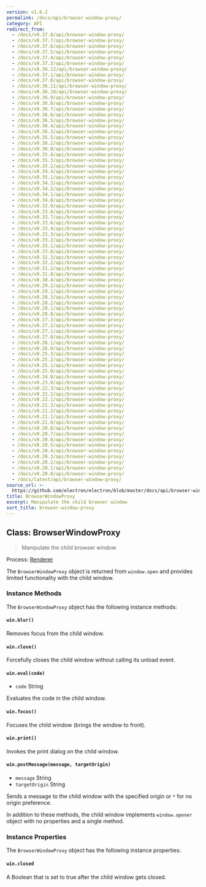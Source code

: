 ```yaml
---
version: v1.6.2
permalink: /docs/api/browser-window-proxy/
category: API
redirect_from:
  - /docs/v0.37.8/api/browser-window-proxy/
  - /docs/v0.37.7/api/browser-window-proxy/
  - /docs/v0.37.6/api/browser-window-proxy/
  - /docs/v0.37.5/api/browser-window-proxy/
  - /docs/v0.37.4/api/browser-window-proxy/
  - /docs/v0.37.3/api/browser-window-proxy/
  - /docs/v0.36.12/api/browser-window-proxy/
  - /docs/v0.37.1/api/browser-window-proxy/
  - /docs/v0.37.0/api/browser-window-proxy/
  - /docs/v0.36.11/api/browser-window-proxy/
  - /docs/v0.36.10/api/browser-window-proxy/
  - /docs/v0.36.9/api/browser-window-proxy/
  - /docs/v0.36.8/api/browser-window-proxy/
  - /docs/v0.36.7/api/browser-window-proxy/
  - /docs/v0.36.6/api/browser-window-proxy/
  - /docs/v0.36.5/api/browser-window-proxy/
  - /docs/v0.36.4/api/browser-window-proxy/
  - /docs/v0.36.3/api/browser-window-proxy/
  - /docs/v0.35.5/api/browser-window-proxy/
  - /docs/v0.36.2/api/browser-window-proxy/
  - /docs/v0.36.0/api/browser-window-proxy/
  - /docs/v0.35.4/api/browser-window-proxy/
  - /docs/v0.35.3/api/browser-window-proxy/
  - /docs/v0.35.2/api/browser-window-proxy/
  - /docs/v0.34.4/api/browser-window-proxy/
  - /docs/v0.35.1/api/browser-window-proxy/
  - /docs/v0.34.3/api/browser-window-proxy/
  - /docs/v0.34.2/api/browser-window-proxy/
  - /docs/v0.34.1/api/browser-window-proxy/
  - /docs/v0.34.0/api/browser-window-proxy/
  - /docs/v0.33.9/api/browser-window-proxy/
  - /docs/v0.33.8/api/browser-window-proxy/
  - /docs/v0.33.7/api/browser-window-proxy/
  - /docs/v0.33.6/api/browser-window-proxy/
  - /docs/v0.33.4/api/browser-window-proxy/
  - /docs/v0.33.3/api/browser-window-proxy/
  - /docs/v0.33.2/api/browser-window-proxy/
  - /docs/v0.33.1/api/browser-window-proxy/
  - /docs/v0.33.0/api/browser-window-proxy/
  - /docs/v0.32.3/api/browser-window-proxy/
  - /docs/v0.32.2/api/browser-window-proxy/
  - /docs/v0.31.2/api/browser-window-proxy/
  - /docs/v0.31.0/api/browser-window-proxy/
  - /docs/v0.30.4/api/browser-window-proxy/
  - /docs/v0.29.2/api/browser-window-proxy/
  - /docs/v0.29.1/api/browser-window-proxy/
  - /docs/v0.28.3/api/browser-window-proxy/
  - /docs/v0.28.2/api/browser-window-proxy/
  - /docs/v0.28.1/api/browser-window-proxy/
  - /docs/v0.28.0/api/browser-window-proxy/
  - /docs/v0.27.3/api/browser-window-proxy/
  - /docs/v0.27.2/api/browser-window-proxy/
  - /docs/v0.27.1/api/browser-window-proxy/
  - /docs/v0.27.0/api/browser-window-proxy/
  - /docs/v0.26.1/api/browser-window-proxy/
  - /docs/v0.26.0/api/browser-window-proxy/
  - /docs/v0.25.3/api/browser-window-proxy/
  - /docs/v0.25.2/api/browser-window-proxy/
  - /docs/v0.25.1/api/browser-window-proxy/
  - /docs/v0.25.0/api/browser-window-proxy/
  - /docs/v0.24.0/api/browser-window-proxy/
  - /docs/v0.23.0/api/browser-window-proxy/
  - /docs/v0.22.3/api/browser-window-proxy/
  - /docs/v0.22.2/api/browser-window-proxy/
  - /docs/v0.22.1/api/browser-window-proxy/
  - /docs/v0.21.3/api/browser-window-proxy/
  - /docs/v0.21.2/api/browser-window-proxy/
  - /docs/v0.21.1/api/browser-window-proxy/
  - /docs/v0.21.0/api/browser-window-proxy/
  - /docs/v0.20.8/api/browser-window-proxy/
  - /docs/v0.20.7/api/browser-window-proxy/
  - /docs/v0.20.6/api/browser-window-proxy/
  - /docs/v0.20.5/api/browser-window-proxy/
  - /docs/v0.20.4/api/browser-window-proxy/
  - /docs/v0.20.3/api/browser-window-proxy/
  - /docs/v0.20.2/api/browser-window-proxy/
  - /docs/v0.20.1/api/browser-window-proxy/
  - /docs/v0.20.0/api/browser-window-proxy/
  - /docs/latest/api/browser-window-proxy/
source_url: >-
  https://github.com/electron/electron/blob/master/docs/api/browser-window-proxy.md
title: BrowserWindowProxy
excerpt: Manipulate the child browser window
sort_title: browser-window-proxy
---
```

## Class: BrowserWindowProxy

> Manipulate the child browser window

Process: [Renderer]({{site.baseurl}}/docs/glossary#renderer-process)

The `BrowserWindowProxy` object is returned from `window.open` and provides limited functionality with the child window.

### Instance Methods

The `BrowserWindowProxy` object has the following instance methods:

#### `win.blur()`

Removes focus from the child window.

#### `win.close()`

Forcefully closes the child window without calling its unload event.

#### `win.eval(code)`

*   `code` String

Evaluates the code in the child window.

#### `win.focus()`

Focuses the child window (brings the window to front).

#### `win.print()`

Invokes the print dialog on the child window.

#### `win.postMessage(message, targetOrigin)`

*   `message` String
*   `targetOrigin` String

Sends a message to the child window with the specified origin or `*` for no origin preference.

In addition to these methods, the child window implements `window.opener` object with no properties and a single method.

### Instance Properties

The `BrowserWindowProxy` object has the following instance properties:

#### `win.closed`

A Boolean that is set to true after the child window gets closed.

